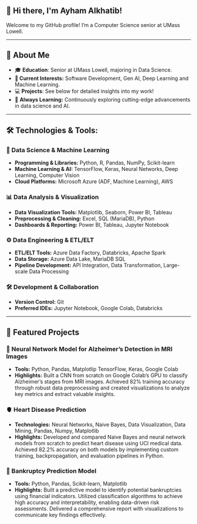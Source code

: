 ## 👋 Hi there, I'm Ayham Alkhatib!
Welcome to my GitHub profile! I’m a Computer Science senior at UMass Lowell.

---

## 🚀 About Me
- 🎓 **Education**: Senior at UMass Lowell, majoring in Data Science.
- **🧠 Current Interests:** Software Development, Gen AI, Deep Learning and Machine Learning.
- 💻 **Projects**: See below for detailed insights into my work!
- 🌱 **Always Learning:** Continuously exploring cutting-edge advancements in data science and AI.

---

## 🛠️ Technologies & Tools:

### 🔢 Data Science & Machine Learning
- **Programming & Libraries:** Python, R, Pandas, NumPy, Scikit-learn  
- **Machine Learning & AI:** TensorFlow, Keras, Neural Networks, Deep Learning, Computer Vision  
- **Cloud Platforms:** Microsoft Azure (ADF, Machine Learning), AWS

### 📊 Data Analysis & Visualization
- **Data Visualization Tools:**  Matplotlib, Seaborn, Power BI, Tableau
- **Preprocessing & Cleaning:** Excel, SQL (MariaDB), Python
- **Dashboards & Reporting:** Power BI, Tableau, Jupyter Notebook

### ⚙️ Data Engineering & ETL/ELT
- **ETL/ELT Tools:** Azure Data Factory, Databricks, Apache Spark
- **Data Storage:** Azure Data Lake, MariaDB SQL
- **Pipeline Development:** API Integration, Data Transformation, Large-scale Data Processing

### 🛠️ Development & Collaboration
- **Version Control:** Git
- **Preferred IDEs:** Jupyter Notebook, Google Colab, Databricks

---

## 🌟 Featured Projects

### 🧠 Neural Network Model for Alzheimer’s Detection in MRI Images
- **Tools:** Python, Pandas, Matplotlip TensorFlow, Keras, Google Colab
- **Highlights:** Built a CNN from scratch on Google Colab’s GPU to classify Alzheimer’s stages from MRI images. Achieved 82% training accuracy through robust data preprocessing and created visualizations to analyze key metrics and extract valuable insights.


### 🫀 Heart Disease Prediction
- **Technologies:** Neural Networks, Naive Bayes, Data Visualization, Data Mining, Pandas, Numpy, Matplotlib
- **Highlights:** Developed and compared Naive Bayes and neural network models from scratch to predict heart disease using UCI
medical data. Achieved 82.2% accuracy on both models by implementing custom training, backpropagation, and evaluation
pipelines in Python.

### 🏦 Bankruptcy Prediction Model
- **Tools:** Python, Pandas, Scikit-learn, Matplotlib
- **Highlights:** Built a predictive model to identify potential bankruptcies using financial indicators. Utilized classification algorithms to achieve high accuracy and interpretability, enabling data-driven risk assessments. Delivered a comprehensive report with visualizations to communicate key findings effectively.


